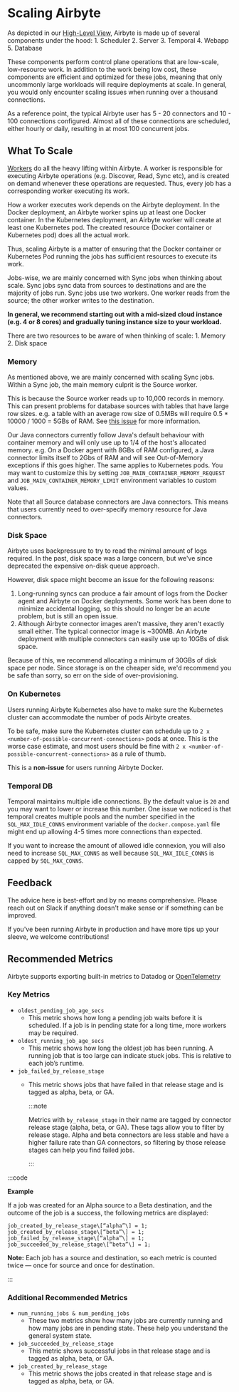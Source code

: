 # Scaling Airbyte

As depicted in our [High-Level View](../understanding-airbyte/high-level-view.md), Airbyte is made up of several components under the hood: 1. Scheduler 2. Server 3. Temporal 4. Webapp 5. Database

These components perform control plane operations that are low-scale, low-resource work. In addition to the work being low cost, these components are efficient and optimized for these jobs, meaning that only uncommonly large workloads will require deployments at scale. In general, you would only encounter scaling issues when running over a thousand connections.

As a reference point, the typical Airbyte user has 5 - 20 connectors and 10 - 100 connections configured. Almost all of these connections are scheduled, either hourly or daily, resulting in at most 100 concurrent jobs.

## What To Scale

[Workers](../understanding-airbyte/jobs.md) do all the heavy lifting within Airbyte. A worker is responsible for executing Airbyte operations \(e.g. Discover, Read, Sync etc\), and is created on demand whenever these operations are requested. Thus, every job has a corresponding worker executing its work.

How a worker executes work depends on the Airbyte deployment. In the Docker deployment, an Airbyte worker spins up at least one Docker container. In the Kubernetes deployment, an Airbyte worker will create at least one Kubernetes pod. The created resource \(Docker container or Kubernetes pod\) does all the actual work.

Thus, scaling Airbyte is a matter of ensuring that the Docker container or Kubernetes Pod running the jobs has sufficient resources to execute its work.

Jobs-wise, we are mainly concerned with Sync jobs when thinking about scale. Sync jobs sync data from sources to destinations and are the majority of jobs run. Sync jobs use two workers. One worker reads from the source; the other worker writes to the destination.

**In general, we recommend starting out with a mid-sized cloud instance \(e.g. 4 or 8 cores\) and gradually tuning instance size to your workload.**

There are two resources to be aware of when thinking of scale: 1. Memory 2. Disk space

### Memory

As mentioned above, we are mainly concerned with scaling Sync jobs. Within a Sync job, the main memory culprit is the Source worker.

This is because the Source worker reads up to 10,000 records in memory. This can present problems for database sources with tables that have large row sizes. e.g. a table with an average row size of 0.5MBs will require 0.5 \* 10000 / 1000 = 5GBs of RAM. See [this issue](https://github.com/airbytehq/airbyte/issues/3439) for more information.

Our Java connectors currently follow Java's default behaviour with container memory and will only use up to 1/4 of the host's allocated memory. e.g. On a Docker agent with 8GBs of RAM configured, a Java connector limits itself to 2Gbs of RAM and will see Out-of-Memory exceptions if this goes higher. The same applies to Kubernetes pods.
You may want to customize this by setting `JOB_MAIN_CONTAINER_MEMORY_REQUEST` and `JOB_MAIN_CONTAINER_MEMORY_LIMIT` environment variables to custom values.

Note that all Source database connectors are Java connectors. This means that users currently need to over-specify memory resource for Java connectors.


### Disk Space

Airbyte uses backpressure to try to read the minimal amount of logs required. In the past, disk space was a large concern, but we've since deprecated the expensive on-disk queue approach.

However, disk space might become an issue for the following reasons:

1. Long-running syncs can produce a fair amount of logs from the Docker agent and Airbyte on Docker deployments. Some work has been done to minimize accidental logging, so this should no longer be an acute problem, but is still an open issue.
2. Although Airbyte connector images aren't massive, they aren't exactly small either. The typical connector image is ~300MB. An Airbyte deployment with multiple connectors can easily use up to 10GBs of disk space.

Because of this, we recommend allocating a minimum of 30GBs of disk space per node. Since storage is on the cheaper side, we'd recommend you be safe than sorry, so err on the side of over-provisioning.

### On Kubernetes

Users running Airbyte Kubernetes also have to make sure the Kubernetes cluster can accommodate the number of pods Airbyte creates.

To be safe, make sure the Kubernetes cluster can schedule up to `2 x <number-of-possible-concurrent-connections>` pods at once. This is the worse case estimate, and most users should be fine with `2 x <number-of-possible-concurrent-connections>` as a rule of thumb.

This is a **non-issue** for users running Airbyte Docker.

### Temporal DB

Temporal maintains multiple idle connections. By the default value is `20` and you may want to lower or increase this number. One issue we noticed is
that temporal creates multiple pools and the number specified in the `SQL_MAX_IDLE_CONNS` environment variable of the `docker.compose.yaml` file
might end up allowing 4-5 times more connections than expected.

If you want to increase the amount of allowed idle connexion, you will also need to increase `SQL_MAX_CONNS` as well because `SQL_MAX_IDLE_CONNS`
is capped by `SQL_MAX_CONNS`.

## Feedback

The advice here is best-effort and by no means comprehensive. Please reach out on Slack if anything doesn't make sense or if something can be improved.

If you've been running Airbyte in production and have more tips up your sleeve, we welcome contributions!

## Recommended Metrics
Airbyte supports exporting built-in metrics to Datadog or [OpenTelemetry](https://docs.airbyte.com/operator-guides/collecting-metrics/)

### Key Metrics
* `oldest_pending_job_age_secs`
    * This metric shows how long a pending job waits before it is scheduled. If a job is in pending state for a long time, more workers may be required.
* `oldest_running_job_age_secs`
    * This metric shows how long the oldest job has been running. A running job that is too large can indicate stuck jobs. This is relative to each job’s runtime.
* `job_failed_by_release_stage`
    * This metric shows jobs that have failed in that release stage and is tagged as alpha, beta, or GA.
        
        :::note

        Metrics with `by_release_stage` in their name are tagged by connector release stage (alpha, beta, or GA). These tags allow you to filter by release stage. Alpha and beta connectors are less stable and have a higher failure rate than GA connectors, so filtering by those release stages can help you find failed jobs.  
        
        :::

:::code

**Example**

If a job was created for an Alpha source to a Beta destination, and the outcome of the job is a success, the following metrics are displayed:

`job_created_by_release_stage\[“alpha”\] = 1;`  
`job_created_by_release_stage\[“beta”\] = 1;`  
`job_failed_by_release_stage\[“alpha”\] = 1;`  
`job_succeeded_by_release_stage\[“beta”\] = 1;`  

**Note:** Each job has a source and destination, so each metric is counted twice — once for source and once for destination.

:::

### Additional Recommended Metrics
* `num_running_jobs & num_pending_jobs`
    * These two metrics show how many jobs are currently running and how many jobs are in pending state. These help you understand the general system state.
* `job_succeeded_by_release_stage`
    * This metric shows successful jobs in that release stage and is tagged as alpha, beta, or GA.
* `job_created_by_release_stage`
    * This metric shows the jobs created in that release stage and is tagged as alpha, beta, or GA.

